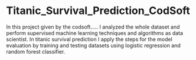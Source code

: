 # Titanic_Survival_Prediction_CodSoft
In this project given by the codsoft.....
I analyzed the whole dataset and perform supervised machine learning techniques and algorithms as data scientist.
In titanic survival prediction I apply the steps for the model evaluation by training and testing datasets using logistic regression and random forest classifier.
